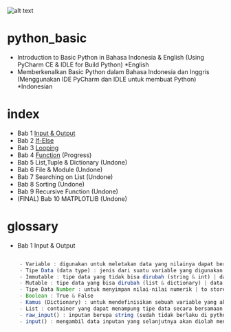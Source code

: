 ![alt text](https://github.com/kataponcoe/python_basic/blob/master/core/screenshoot/logo_project.jpg)

# python_basic
- Introduction to Basic Python in Bahasa Indonesia &amp; English (Using PyCharm CE &amp; IDLE for Build Python) *English
- Memberkenalkan Basic Python dalam Bahasa Indonesia dan Inggris (Menggunakan IDE PyCharm dan IDLE untuk membuat Python) *Indonesian

# index
- Bab 1 [Input & Output](https://github.com/kataponcoe/Python_Bab1)
- Bab 2 [If-Else](https://github.com/kataponcoe/python_bab2_if-else)
- Bab 3 [Looping](https://github.com/kataponcoe/python_bab3_looping)
- Bab 4 [Function](https://github.com/kataponcoe/python_bab4_function) (Progress)
- Bab 5 List,Tuple & Dictionary (Undone)
- Bab 6 File & Module (Undone)
- Bab 7 Searching on List (Undone)
- Bab 8 Sorting (Undone)
- Bab 9 Recursive Function (Undone)
- (FINAL) Bab 10 MATPLOTLIB (Undone) 

# glossary
- Bab 1 Input & Output

```javascript

    - Variable : digunakan untuk meletakan data yang nilainya dapat berubah setiap saat | used to map data whose value may change at any time
    - Tipe Data (data type) : jenis dari suatu variable yang digunakan untuk membuat algoritma program | the type of a variable used to create the program algorithm
    - Immutable : tipe data yang tidak bisa dirubah (string & int) | data types that can not be changed (string & int)
    - Mutable : tipe data yang bisa dirubah (list & dictionary) | data types that can be changed (list & dictionary)
    - Tipe Data Number : untuk menyimpan nilai-nilai numerik | to store numeric values
    - Boolean : True & False
    - Kamus (Dictionary) : untuk mendefinisikan sebuah variable yang akan digunakan dalam pemograman | to define a variable to be used in programming
    - List : container yang dapat menampung tipe data secara bersamaan | container that can hold data types simultaneously
    - raw_input() : inputan berupa string (sudah tidak berlaku di python versi 3 keatas) | input in the form of string (already not valid in python version 3 and above)
    - input() : mengambil data inputan yang selanjutnya akan diolah menjadi artimatika | take the input data which will then be processed into arithmetic
    
```
